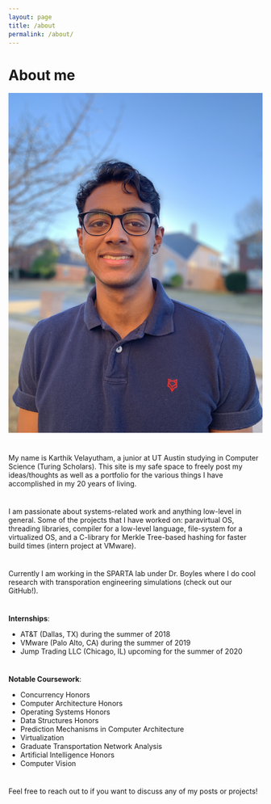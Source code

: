 ```yaml
---
layout: page
title: /about
permalink: /about/
---
```


# About me
![image](/img/profile.jpg#profile)

<hr style="height:10px; visibility:hidden;" />

My name is Karthik Velayutham, a junior at UT Austin studying in Computer Science (Turing Scholars). This site is my safe space to freely post my ideas/thoughts as well as a portfolio for the various things I have accomplished in my 20 years of living. 

<hr style="height:10px; visibility:hidden;" />

I am passionate about systems-related work and anything low-level in general. Some of the projects that I have worked on: paravirtual OS, threading libraries, compiler for a low-level language, file-system for a virtualized OS, and a C-library for Merkle Tree-based hashing for faster build times (intern project at VMware).

<hr style="height:10px; visibility:hidden;" />

Currently I am working in the SPARTA lab under Dr. Boyles where I do cool research with transporation engineering simulations (check out our GitHub!). 

<hr style="height:10px; visibility:hidden;" />

**Internships**:
* AT&T (Dallas, TX) during the summer of 2018
* VMware (Palo Alto, CA) during the summer of 2019
* Jump Trading LLC (Chicago, IL) upcoming for the summer of 2020 

<hr style="height:10px; visibility:hidden;" />

**Notable Coursework**:
* Concurrency Honors
* Computer Architecture Honors
* Operating Systems Honors
* Data Structures Honors
* Prediction Mechanisms in Computer Architecture
* Virtualization
* Graduate Transportation Network Analysis
* Artificial Intelligence Honors
* Computer Vision

<hr style="height:10px; visibility:hidden;" />

Feel free to reach out to if you want to discuss any of my posts or projects!